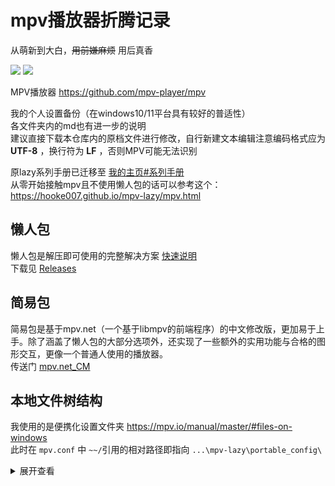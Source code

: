 # mpv播放器折腾记录

从萌新到大白，<s>用前嫌麻烦</s> 用后真香

![](Temp/index-界面对比.jpg)
![](Temp/index-高级播放列表.png)

MPV播放器 https://github.com/mpv-player/mpv  

我的个人设置备份（在windows10/11平台具有较好的普适性）  
各文件夹内的md也有进一步的说明  
建议直接下载本仓库内的原档文件进行修改，自行新建文本编辑注意编码格式应为 **UTF-8** ，换行符为 **LF** ，否则MPV可能无法识别  

原lazy系列手册已迁移至 [我的主页#系列手册](https://hooke007.github.io/#系列手册)  
从零开始接触mpv且不使用懒人包的话可以参考这个：https://hooke007.github.io/mpv-lazy/mpv.html

## 懒人包

懒人包是解压即可使用的完整解决方案 [快速说明](https://hooke007.github.io/mpv-lazy/[00]_懒人包快速说明.html)  
下载见 [Releases](https://github.com/hooke007/MPV_lazy/releases)

## 简易包

简易包是基于mpv.net（一个基于libmpv的前端程序）的中文修改版，更加易于上手。除了涵盖了懒人包的大部分选项外，还实现了一些额外的实用功能与合格的图形交互，更像一个普通人使用的播放器。  
传送门 [mpv.net_CM](https://github.com/hooke007/mpv.net_CM)

## 本地文件树结构

我使用的是便携化设置文件夹 https://mpv.io/manual/master/#files-on-windows  
此时在 `mpv.conf` 中 `~~/`引用的相对路径即指向 `...\mpv-lazy\portable_config\`

<details>
<summary>展开查看</summary>
<pre><code>

    ...\mpv-lazy\
        mpv.exe & mpv.com
        mpv-BenchMark.conf
        mpv-test.conf
        mpv-？？模式.bat

    ...\mpv-lazy\portable_config\
            input.conf
            mpv.conf
            mvtools-???.vpy
            profiles.conf
            svpflow-???.vpy

    ...\mpv-lazy\portable_config\scripts\
                autoload.lua
                cycle_adevice.lua
                ontop_playback.lua
                open_file.lua
                osc_lazy.lua
                playlistmanager.lua
                Thumbnailer.lua
                Thumbnailer_Worker.lua

    ...\mpv-lazy\portable_config\script-opts\
                autoload.conf
                console.conf
                osc.conf
                osc_lazy.conf
                playlistmanager.conf
                stats.conf
                thumbnailer.conf
                ytdl_hook.conf

    ...\mpv-lazy\portable_config\shaders\
                ?????.glsl
                ?????.hook

我也使用便携版Python和VapourSynth    
即解压所有包内文件到 `mpv.exe` 的同级

    ...\mpv-lazy\
        python.exe
        VapourSynth.dll
        xxxx.py
        <等等文件>

    ...\mpv-lazy\vapoursynth64\plugins\
                <这里放置自行添加的vs插件>

youtube-dl或YT-DLP和FFmpeg也被我顺手放一起

    ...\mpv-lazy\
        ffmpeg.exe
        youtube-dl.exe
        yt-dlp.exe

安装注册的脚本文件置于 `mpv.exe` 的次级

    ...\mpv-lazy\installer\
            mpv-icon.ico
            mpv-install.bat
            mpv-uninstall.bat
</code></pre>
</details>

